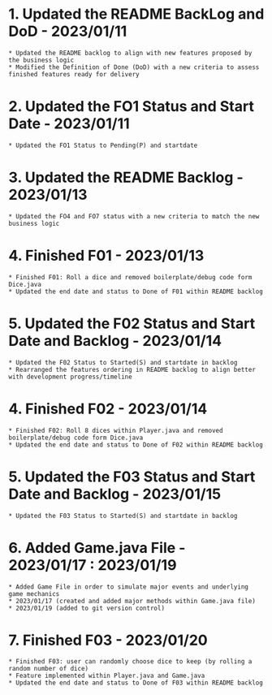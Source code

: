 # 1. Updated the README BackLog and DoD - 2023/01/11
    * Updated the README backlog to align with new features proposed by the business logic
    * Modified the Definition of Done (DoD) with a new criteria to assess finished features ready for delivery

# 2. Updated the FO1 Status and Start Date - 2023/01/11
    * Updated the FO1 Status to Pending(P) and startdate

# 3. Updated the README Backlog - 2023/01/13
    * Updated the FO4 and FO7 status with a new criteria to match the new business logic

# 4. Finished F01 - 2023/01/13
    * Finished F01: Roll a dice and removed boilerplate/debug code form Dice.java
    * Updated the end date and status to Done of F01 within README backlog

# 5. Updated the F02 Status and Start Date and Backlog - 2023/01/14
    * Updated the F02 Status to Started(S) and startdate in backlog
    * Rearranged the features ordering in README backlog to align better with development progress/timeline

# 4. Finished F02 - 2023/01/14
    * Finished F02: Roll 8 dices within Player.java and removed boilerplate/debug code form Dice.java 
    * Updated the end date and status to Done of F02 within README backlog

# 5. Updated the F03 Status and Start Date and Backlog - 2023/01/15
    * Updated the F03 Status to Started(S) and startdate in backlog

# 6. Added Game.java File - 2023/01/17 : 2023/01/19 
    * Added Game File in order to simulate major events and underlying game mechanics
    * 2023/01/17 (created and added major methods within Game.java file) 
    * 2023/01/19 (added to git version control)

# 7. Finished F03 - 2023/01/20 
    * Finished F03: user can randomly choose dice to keep (by rolling a random number of dice)
    * Feature implemented within Player.java and Game.java
    * Updated the end date and status to Done of F03 within README backlog
    